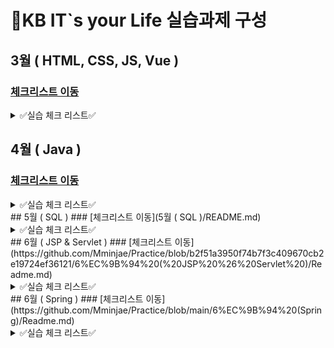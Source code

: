 # 📜KB IT`s your Life 실습과제 구성

##  3월 ( HTML, CSS, JS, Vue )
### [체크리스트 이동](https://github.com/Mminjae/Practice/blob/main/3%EC%9B%94/README.md)
<details>
  <summary>✅실습 체크 리스트✅</summary>
  # 실습 체크 리스트

> **기본문제는 필수로**, **심화문제는 선택적으로 풀어보는 파트입니다.**  
> 이름 : 맹민재

| 단원                               | 항목                          | 기본       | 심화       | 실습 디렉터리 (기본) | 실습 디렉터리 (심화) |
|------------------------------------|-------------------------------|------------|------------|----------------------|----------------------|
| 01 웹 표준 HTML/CSS/JavaScript     | 01 HTML 기본 태그             | ✅ | ✅ | 01_html(기본)        | 01_html(심화)        |
|                 "                   | 02 입력 양식 및 구조 태그     | ✅ | ✅ | 02_html(기본)        | 02_html(심화)        |
|             "                        | 03 CSS 기초, 속성             | ✅ | ✅ | 03_css(기본)         | 03_css(심화)         |
|               "                      | 04 레이아웃, 반응형 웹        | ✅ | ✅ | 04_css(기본)         | 04_css(심화)         |
|                  "                   | 05 자바스크립트 기본 문법     | ✅ | ✅ | 05_javascript(기본)  | 05_javascript(심화)  |
|               "                      | 06 문서 객체 모델             | ✅ | ✅ | 06_javascript(기본)  | 06_javascript(심화)  |
|02 웹 인터페이스 구축을 위한 Vue.js     | 01 Node.js 기초               | ✅ | ✅ | 01_node(기본)        | 01_node(심화)        |
|  "                                   | 02 파일 관리하기              |     |     | 02_node(기본)      | 02_node(심화)        |
|     "                                | 01 개발환경 구축, ES6         | ✅ | ✅ | 01_vue(기본)         | 01_vue(심화)         |
|       "                              | 02 템플릿, 디렉티브           | ✅ | ✅ | 02_vue(기본)         | 02_vue(심화)         |
|        "                             | 03 Vue 인스턴스, 이벤트       | ✅ | ✅ | 03_vue(기본)         | 03_vue(심화)         |
|         "                            | 04 부트스트랩                 | ✅ | ✅ | 04_vue(기본)         | 04_vue(심화)         |
|             "                        | 05 스타일 처리                | ✅ | ✅ | 05_vue(기본)         | 05_vue(심화)         |
|            "                         | 06 단일 파일 컴포넌트         | ✅ | ✅ | 06_vue(기본)         | 06_vue(심화)         |
|       "                              | 07 컴포넌트 심화              | ✅ | ✅ | 07_vue(기본)         | 07_vue(심화)         |
|     "                                | 08 Composition API           | ✅ | ✅ | 08_vue(기본)         | 08_vue(심화)         |
|         "                            | 09 라우팅                     | ✅ | ✅ | 09_vue(기본)         | 09_vue(심화)         |
|           "                          | 10 Axios                     | ✅ | ✅ | 10_vue(기본)         | 10_vue(심화)         |
|             "                        | 11 라우트와 Axios 연동        | ✅ |✅ | 11_vue(기본)         | 11_vue(심화)         |
|               "                      | 12 Pinia 상태 관리           | ✅ |✅ | 12_vue(기본)         | 12_vue(심화)         |
</details>

##  4월 ( Java ) 
### [체크리스트 이동](https://github.com/Mminjae/Practice/blob/main/4%EC%9B%94/README.md)
<details>
  <summary>✅실습 체크 리스트✅</summary>
# 실습 체크 리스트

> **기본문제는 필수로**, **심화문제는 선택적으로 풀어보는 파트입니다.**  
> 이름 : 맹민재

| 단원                                 | 항목                                        | 기본       | 심화       | 실습 디렉터리 (기본) | 실습 디렉터리 (심화) |
|--------------------------------------|---------------------------------------------|------------|------------|----------------------|----------------------|
| 02 백엔드 개발을 위한 자바 프로그래밍 | 01 개발환경 구축, 변수, 타입, 연산자         | ✅ | ✅ | 01_java(기본)        | 01_java(심화)        |
|"                                      | 02 조건문과 반복문, 참조타입                 | ✅ | ✅| 02_java(기본)        | 02_java(심화)        |
|"                                      | 03 클래스                                   | ✅ | ✅ | 03_java(기본)        | 03_java(심화)        |
|"                                      | 04 상속                                     | ✅ | ✅ | 04_java(기본)        | 04_java(심화)        |
|"                                      | 05 인터페이스                               | ✅ | ✅ | 05_java(기본)        | 05_java(심화)        |
|"                                      | 06 중첩 객체                                | ✅ |  | 06_java(기본)        | 06_java(심화)        |
|"                                      | 07 예외처리, 라이브러리                      | ✅ | ✅ | 07_java(기본)        | 07_java(심화)        |
|"                                      | 08 멀티스레드                               | ✅ | ✅ | 08_java(기본)        | 08_java(심화)        |
|"                                      | 09 제너릭, 컬렉션                           | ✅ | ✅ | 09_java(기본)        | 09_java(심화)        |
|"                                      | 10 컬렉션                                   | ✅ | ✅ | 10_java(기본)        | 10_java(심화)        |
|"                                      | 11 람다식                                   | ✅ |✅  | 11_java(기본)        | 11_java(심화)        |
|"                                      | 12 스트림 요소 처리                         | ✅ | ✅| 12_java(기본)        | 12_java(심화)        |
|"                                      | 13 데이터 입출력                             | ✅ |  | 13_java(기본)        | 13_java(심화)        |
</details>
##  5월 ( SQL )
### [체크리스트 이동](5월 ( SQL )/README.md)
<details>
  <summary>✅실습 체크 리스트✅</summary>
# 실습 체크 리스트

> **기본문제는 필수로**, **심화문제는 선택적으로 풀어보는 파트입니다.**   
> **제출일자 : 5/28 수요일**   
> **이름 : 맹민재**   


| 단원                            | 항목                                           | 기본 | 심화 | 실습 디렉터리 (기본) | 실습 디렉터리 (심화)    |
|---------------------------------|------------------------------------------------|------|------|------------------------|--------------------------|
| 01 MySQL 기반 RDBMS 활용과 JDBC | 01 DBMS 개요, 설치, 전체 운영 실습            | ✅   |  ✅  | 01_mysql(기본)        | 01_mysql(심화)          |
|"                                 | 02 데이터베이스 모델링, MySQL 유틸리티 사용법 | ✅   |   ✅   | 02_mysql(기본)        | 02_mysql(심화)          |
|"                                 | 03 SQL 기본                                   | ✅   |  ✅  | 03_mysql(기본)        | 03_mysql(심화)          |
|"                                 | 04 SQL 고급                                   | ✅   |   ✅   | 04_mysql(기본)        | 04_mysql(심화)          |
|"                                 | 05 테이블, 뷰                                 | ✅   |   ✅   | 05_mysql(기본)        | 05_mysql(심화)          |
|"                                 | 06 인덱스, 사용자 관리                        |  ✅  |   ✅   | 06_mysql(기본)        | 06_mysql(심화)          |
|"                                 | 07 Java 연동 JDBC 프로그래밍                 |  ✅  |      | 07_mysql(기본)        | 07_mysql(심화)          |
|"                                 | 08 Java 연동 JDBC 프로그래밍 - Travel        |  ✅  |      | 08_mysql(기본)        | 08_mysql(심화)          |
| 02 NoSQL 기반 MongoDB          | 01 MongoDB                                    |  ✅  |      | 01_mongo(기본)        | 01_mongo(심화)          |
|"                                 | 02 몽고DB Java 연동                           | ✅   |      | 02_mongo(기본)        | 02_mongo(심화)          |
</details>
##  6월 ( JSP & Servlet )
### [체크리스트 이동](https://github.com/Mminjae/Practice/blob/b2f51a3950f74b7f3c409670cb2e19724ef36121/6%EC%9B%94%20(%20JSP%20%26%20Servlet%20)/Readme.md)
<details>
  <summary>✅실습 체크 리스트✅</summary>
# 실습 체크 리스트

> **기본문제는 필수로**, **심화문제는 선택적으로 풀어보는 파트입니다.**  
> **제출일자 : 6월25일  
> **이름 : 맹민재\*\*

| 단원                                           | 항목                     | 기본 | 심화 |
| ---------------------------------------------- | ------------------------ | ---- | ---- |
| **01 Servlet, JSP, JSTL 기반 서버 프로그래밍** | 01 서블릿 기초           | ✅   |      |
|                                                | 02 JSP의 이해            |      |      |
|                                                | 03 서블릿 심화           |      |      |
|                                                | 04 요청 포워딩, EL, JSTL | ✅   |      |
|                                                | 05 FrontController       |      |      |
</details>
##  6월 ( Spring )
### [체크리스트 이동](https://github.com/Mminjae/Practice/blob/main/6%EC%9B%94%20(Spring)/Readme.md)
<details>
  <summary>✅실습 체크 리스트✅</summary>
  # 실습 체크 리스트

> **기본문제는 필수로**, **심화문제는 선택적으로 풀어보는 파트입니다.**  
> **제출일자 : 6월25일  
> **이름 : 맹민재\*\*

| **02 Spring Framework를 활용한 애플리케이션 개발** | 기본 | 심화 |
| -------------------------------------------------- | ---- | ---- |
| 01 Spring 이해                                     | ✅   |      |
| 02 Spring MVC                                      |      |      |
| 03 Spring-MyBatis 연동                             |      |      |
| 04 Spring 기본 게시판                              |      |      |
| 05 Spring 기본 게시판, 파일 업로드                 |      |      |
| 06 Rest                                            |      |      |
| 07 OpenAPI                                         |      |      |
| 08 Spring AOP                                      |      |      |
| 09 Spring Security Form 인증                       |      |      |
| 10 Spring Security JWT 인증                        |      |      |
| 11 Spring Security JWT 인증2                       |      |      |
</details>
